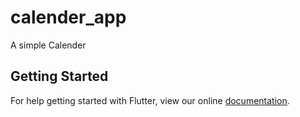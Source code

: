 # calender_app

A simple Calender

## Getting Started

For help getting started with Flutter, view our online
[documentation](https://flutter.io/).
